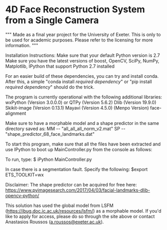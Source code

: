 # 4D Face Reconstruction System from a Single Camera
"""
Made as a final year project for the University of Exeter.
This is only to be used for academic purposes.
Please refer to the licensing for more information.
"""

Installation Instructions:
Make sure that your default Python version is 2.7
Make sure you have the latest versions of boost, OpenCV, SciPy, NumPy, Matplotlib, IPython that support Python 2.7 installed

For an easier build of these dependencies, you can try and install conda. After this, a simple "conda install *required dependency*" or "pip install *required dependency*" should do the trick.

The program is currently operational with the following additional libraries:
wxPython (Version 3.0.0.0)
or
QTPy (Version 5.6.2)
Dlib (Version 19.9.0)
Skikit-image (Version 0.13.1)
Mayavi (Version 4.5.0) (Menpo Version)
face-alignment

Make sure to have a morphable model and a shape predictor in the same directory saved as:
MM -- "all_all_all_norm_v2.mat"
SP -- "shape_predictor_68_face_landmarks.dat"

To start this program, make sure that all the files have been extracted and use IPython to boot up MainController.py from the console as follows:

To run, type:
$ iPython MainController.py

In case there is a segmentation fault. Specify the following: $export ETS_TOOLKIT=wx

Disclaimer:
The shape predictor can be acquired for free here:
https://www.pyimagesearch.com/2017/04/03/facial-landmarks-dlib-opencv-python/

This solution has used the global model from LSFM (https://ibug.doc.ic.ac.uk/resources/lsfm/) as a morphable model. If you'd like to apply for access, please do so through the site above or contact Anastasios Roussos (a.roussos@exeter.ac.uk).

